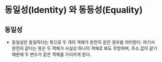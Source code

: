 # 동일성(Identity) 와 동등성(Equality)

## 동일성

- 동일성은 동일하다는 뜻으로 두 개의 객체가 완전히 같은 경우를 의미한다. 여기서 완전히 같다는 뜻은 두 객체가 사실상 하나의 객체로 봐도 무방하며, 주소 값이 같기 때문에 두 변수가 같은 객체를 가리키게 된다.
